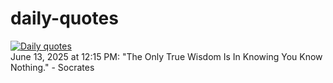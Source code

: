 # daily-quotes
[![Daily quotes](https://github.com/ceepu8/daily-quotes/actions/workflows/daily-quote.yml/badge.svg)](https://github.com/ceepu8/daily-quotes/actions/workflows/daily-quote.yml)<br/>
June 13, 2025 at 12:15 PM: "The Only True Wisdom Is In Knowing You Know Nothing." - Socrates
